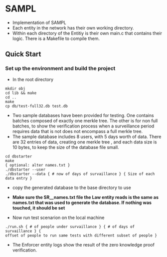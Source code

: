 # SAMPL

- Implementation of SAMPL
- Each entity in the network has their own working directory.
- Within each directory of the Entitiy is their own main.c that contains their
  logic. There is a Makefile to compile them.


## Quick Start

### Set up the environment and build the project

- In the root directory

```
mkdir obj
cd lib && make
cd ..
make
cp db/test-full32.db test.db
```


- Two sample databases have been provided for testing. One contains batches
  composed of exactly one merkle tree. The other is for non full batches, to
  show the verification process when a surveillance period requires data that is
  not does not encompass a full merkle tree.
- The sample database includes 8 users, with 5 days worth of data. There are 32
  entries of data, creating one merkle tree , and each data size is 10 bytes, to
  keep the size of the database file small.

```
cd dbstarter
make
{ optional: alter names.txt }
./dbstarter --user
./dbstarter --data { # now of days of survaillance } { Size of each data entry }

```
- copy the generated database to the base directory to use
- **Make sure the SR__names.txt file the Law entity reads is the same as
  names.txt that was used to generate the database. If nothing was touched, it
  should be set**

- Now run test scenarion on the local machine
```
./run.sh { # of people under survaillance } { # of days of survaillance } {
offset of people to run same tests with different subset of people }
```
- The Enforcer entity logs show the result of the zero knowledge proof
  verification.



